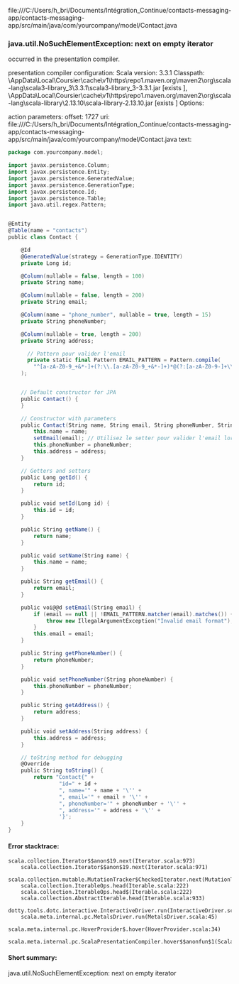 file:///C:/Users/h_bri/Documents/Intégration_Continue/contacts-messaging-app/contacts-messaging-app/src/main/java/com/yourcompany/model/Contact.java
### java.util.NoSuchElementException: next on empty iterator

occurred in the presentation compiler.

presentation compiler configuration:
Scala version: 3.3.1
Classpath:
<HOME>\AppData\Local\Coursier\cache\v1\https\repo1.maven.org\maven2\org\scala-lang\scala3-library_3\3.3.1\scala3-library_3-3.3.1.jar [exists ], <HOME>\AppData\Local\Coursier\cache\v1\https\repo1.maven.org\maven2\org\scala-lang\scala-library\2.13.10\scala-library-2.13.10.jar [exists ]
Options:



action parameters:
offset: 1727
uri: file:///C:/Users/h_bri/Documents/Intégration_Continue/contacts-messaging-app/contacts-messaging-app/src/main/java/com/yourcompany/model/Contact.java
text:
```scala
package com.yourcompany.model;

import javax.persistence.Column;
import javax.persistence.Entity;
import javax.persistence.GeneratedValue;
import javax.persistence.GenerationType;
import javax.persistence.Id;
import javax.persistence.Table;
import java.util.regex.Pattern;


@Entity
@Table(name = "contacts")
public class Contact {

    @Id
    @GeneratedValue(strategy = GenerationType.IDENTITY)
    private Long id;

    @Column(nullable = false, length = 100)
    private String name;

    @Column(nullable = false, length = 200)
    private String email;

    @Column(name = "phone_number", nullable = true, length = 15)
    private String phoneNumber;

    @Column(nullable = true, length = 200)
    private String address;

      // Pattern pour valider l'email
      private static final Pattern EMAIL_PATTERN = Pattern.compile(
        "^[a-zA-Z0-9_+&*-]+(?:\\.[a-zA-Z0-9_+&*-]+)*@(?:[a-zA-Z0-9-]+\\.)+[a-zA-Z]{2,7}$"
    );


    // Default constructor for JPA
    public Contact() {
    }

    // Constructor with parameters
    public Contact(String name, String email, String phoneNumber, String address) {
        this.name = name;
        setEmail(email); // Utilisez le setter pour valider l'email lors de la création
        this.phoneNumber = phoneNumber;
        this.address = address;
    }

    // Getters and setters
    public Long getId() {
        return id;
    }

    public void setId(Long id) {
        this.id = id;
    }

    public String getName() {
        return name;
    }

    public void setName(String name) {
        this.name = name;
    }

    public String getEmail() {
        return email;
    }

    public voi@@d setEmail(String email) {
        if (email == null || !EMAIL_PATTERN.matcher(email).matches()) {
            throw new IllegalArgumentException("Invalid email format");
        }
        this.email = email;
    }

    public String getPhoneNumber() {
        return phoneNumber;
    }

    public void setPhoneNumber(String phoneNumber) {
        this.phoneNumber = phoneNumber;
    }

    public String getAddress() {
        return address;
    }

    public void setAddress(String address) {
        this.address = address;
    }

    // toString method for debugging
    @Override
    public String toString() {
        return "Contact{" +
                "id=" + id +
                ", name='" + name + '\'' +
                ", email='" + email + '\'' +
                ", phoneNumber='" + phoneNumber + '\'' +
                ", address='" + address + '\'' +
                '}';
    }
}

```



#### Error stacktrace:

```
scala.collection.Iterator$$anon$19.next(Iterator.scala:973)
	scala.collection.Iterator$$anon$19.next(Iterator.scala:971)
	scala.collection.mutable.MutationTracker$CheckedIterator.next(MutationTracker.scala:76)
	scala.collection.IterableOps.head(Iterable.scala:222)
	scala.collection.IterableOps.head$(Iterable.scala:222)
	scala.collection.AbstractIterable.head(Iterable.scala:933)
	dotty.tools.dotc.interactive.InteractiveDriver.run(InteractiveDriver.scala:168)
	scala.meta.internal.pc.MetalsDriver.run(MetalsDriver.scala:45)
	scala.meta.internal.pc.HoverProvider$.hover(HoverProvider.scala:34)
	scala.meta.internal.pc.ScalaPresentationCompiler.hover$$anonfun$1(ScalaPresentationCompiler.scala:352)
```
#### Short summary: 

java.util.NoSuchElementException: next on empty iterator